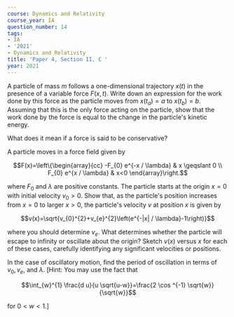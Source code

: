 ```yaml
---
course: Dynamics and Relativity
course_year: IA
question_number: 14
tags:
- IA
- '2021'
- Dynamics and Relativity
title: 'Paper 4, Section II, C '
year: 2021
---
```




A particle of mass $m$ follows a one-dimensional trajectory $x(t)$ in the presence of a variable force $F(x, t)$. Write down an expression for the work done by this force as the particle moves from $x\left(t_{a}\right)=a$ to $x\left(t_{b}\right)=b$. Assuming that this is the only force acting on the particle, show that the work done by the force is equal to the change in the particle's kinetic energy.

What does it mean if a force is said to be conservative?

A particle moves in a force field given by

$$F(x)=\left\{\begin{array}{cc}
-F_{0} e^{-x / \lambda} & x \geqslant 0 \\
F_{0} e^{x / \lambda} & x<0
\end{array}\right.$$

where $F_{0}$ and $\lambda$ are positive constants. The particle starts at the origin $x=0$ with initial velocity $v_{0}>0$. Show that, as the particle's position increases from $x=0$ to larger $x>0$, the particle's velocity $v$ at position $x$ is given by

$$v(x)=\sqrt{v_{0}^{2}+v_{e}^{2}\left(e^{-|x| / \lambda}-1\right)}$$

where you should determine $v_{e}$. What determines whether the particle will escape to infinity or oscillate about the origin? Sketch $v(x)$ versus $x$ for each of these cases, carefully identifying any significant velocities or positions.

In the case of oscillatory motion, find the period of oscillation in terms of $v_{0}, v_{e}$, and $\lambda$. [Hint: You may use the fact that

$$\int_{w}^{1} \frac{d u}{u \sqrt{u-w}}=\frac{2 \cos ^{-1} \sqrt{w}}{\sqrt{w}}$$

for $0<w<1$.]